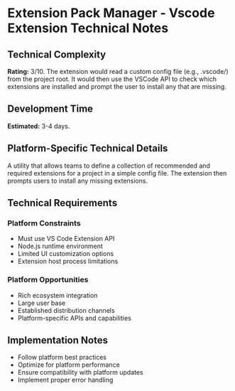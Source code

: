 # Extension Pack Manager - Vscode Extension Technical Notes

## Technical Complexity
**Rating:** 3/10. The extension would read a custom config file (e.g., .vscode/) from the project root. It would then use the VSCode API to check which extensions are installed and prompt the user to install any that are missing.

## Development Time
**Estimated:** 3-4 days.

## Platform-Specific Technical Details
A utility that allows teams to define a collection of recommended and required extensions for a project in a simple config file. The extension then prompts users to install any missing extensions.

## Technical Requirements

### Platform Constraints
- Must use VS Code Extension API
- Node.js runtime environment
- Limited UI customization options
- Extension host process limitations

### Platform Opportunities
- Rich ecosystem integration
- Large user base
- Established distribution channels
- Platform-specific APIs and capabilities

## Implementation Notes
- Follow platform best practices
- Optimize for platform performance
- Ensure compatibility with platform updates
- Implement proper error handling
